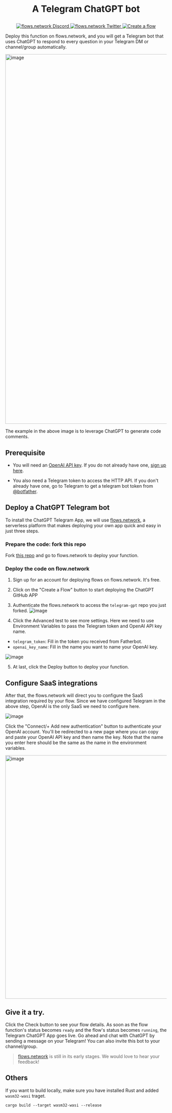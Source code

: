 # <p align="center">A Telegram ChatGPT bot</p>
<p align="center">
  <a href="https://discord.gg/ccZn9ZMfFf">
    <img src="https://img.shields.io/badge/chat-Discord-7289DA?logo=discord" alt="flows.network Discord">
  </a>
  <a href="https://twitter.com/flows_network">
    <img src="https://img.shields.io/badge/Twitter-1DA1F2?logo=twitter&amp;logoColor=white" alt="flows.network Twitter">
  </a>
   <a href="https://flows.network/flow/new">
    <img src="https://img.shields.io/website?up_message=deploy&url=https%3A%2F%2Fflows.network%2Fflow%2Fnew" alt="Create a flow">
  </a>
</p>

Deploy this function on flows.network, and you will get a Telegram bot that uses ChatGPT to respond to every question in your Telegram DM or channel/group automatically.

<img width="1151" alt="image" src="https://user-images.githubusercontent.com/45785633/226554378-0ea64870-186d-4449-9ae8-d84a2bedf8f6.png">

The example in the above image is to leverage ChatGPT to generate code comments.

## Prerequisite

* You will need an [OpenAI API key](https://openai.com/blog/openai-api). If you do not already have one, [sign up here](https://platform.openai.com/signup).

* You also need a Telegram token to access the HTTP API. If you don't already have one, go to Telegram to get a telegram bot token from [@botfather](https://telegram.me/BotFather).



## Deploy a ChatGPT Telegram bot 

To install the ChatGPT Telegram App, we will use [flows.network](https://flows.network/), a serverless platform that makes deploying your own app quick and easy in just three steps.

### Prepare the code: fork this repo

Fork [this repo](https://github.com/flows-network/telegram-gpt) and go to flows.network to deploy your function.

### Deploy the code on flow.network

1. Sign up for an account for deploying flows on flows.network. It's free.

2. Click on the "Create a Flow" button to start deploying the ChatGPT GitHub APP

3. Authenticate the flows.network to access the `telegram-gpt` repo you just forked.
![image](https://user-images.githubusercontent.com/45785633/226558160-7a319520-2212-41e4-b40e-43ca5f8d5712.png)

4. Click the Advanced test to see more settings. Here we need to use Environment Variables to pass the Telegram token and OpenAI API key name. 
* `telegram_token`: Fill in the token you received from Fatherbot.
* `openai_key_name`: Fill in the name you want to name your OpenAI key.

![image](https://user-images.githubusercontent.com/45785633/226562489-ff140061-d1e4-44ab-8cc9-369983cb016d.png)

5. At last, click the Deploy button to deploy your function.

## Configure SaaS integrations

After that, the flows.network will direct you to configure the SaaS integration required by your flow. Since we have configured Telegram in the above step, OpenAI is the only SaaS we need to configure here. 

![image](https://user-images.githubusercontent.com/45785633/226564674-902933b5-8ff3-4724-93e3-2b2f67dc0b9a.png)

Click the "Connect/+ Add new authentication" button to authenticate your OpenAI account. You'll be redirected to a new page where you can copy and paste your OpenAI API key and then name the key. Note that the name you enter here should be the same as the name in the environment variables.

<img width="758" alt="image" src="https://user-images.githubusercontent.com/45785633/222973214-ecd052dc-72c2-4711-90ec-db1ec9d5f24e.png">

## Give it a try. 

Click the Check button to see your flow details. As soon as the flow function's status becomes `ready` and the flow's status becomes `running`, the Telegram ChatGPT App goes live. Go ahead and chat with ChatGPT by sending a message on your Telegram! You can also invite this bot to your channel/group.

> [flows.network](https://flows.network/) is still in its early stages. We would love to hear your feedback!

## Others

If you want to build locally, make sure you have installed Rust and added `wasm32-wasi` traget.

```
cargo build --target wasm32-wasi --release
```

